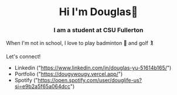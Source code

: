 <h1 align ="center">Hi I'm Douglas👋</h1>
<h3 align ="center">I am a student at CSU Fullerton</h3>
<p>When I'm not in school, I love to play badminton 🏸 and golf 🏌️</p>

Let's connect!
- Linkedin ("https://www.linkedin.com/in/douglas-yu-51614b165/")
- Portfolio ("https://dougywougy.vercel.app/")
- Spotify ("https://open.spotify.com/user/douglife-us?si=e9b2a5f65a064dcc")

